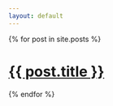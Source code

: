 ```yaml
---
layout: default
---
```

  {% for post in site.posts %}
    <h1>
      <a href="{{ post.url }}">{{ post.title }}</a>
    </h1>
  {% endfor %}
